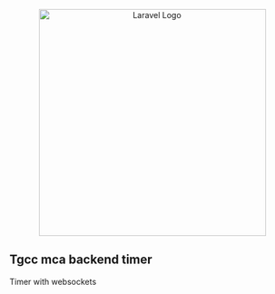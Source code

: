 <p align="center"><a href="https://thegamechangercompany.fr" target="_blank"><img src="https://thegamechangercompany.fr/storage/2023/11/logo.png" width="400" alt="Laravel Logo"></a></p>


## Tgcc mca backend timer
Timer with websockets
